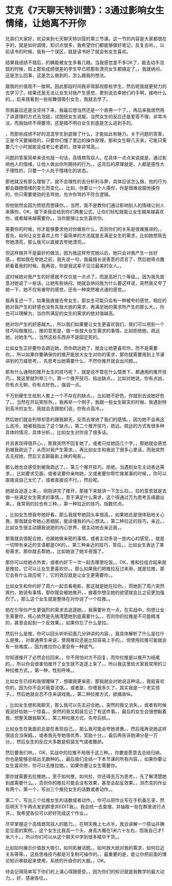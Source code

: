 # 艾克《7天聊天特训营》：3通过影响女生情绪，让她离不开你

兄弟们大家好，欢迎来到七天聊天特训营的第三节课。这一节的内容是大家都很在乎的，就是如何调情，知识点很多，我希望你们都能够做好笔记，反复去听。，以前读书的时候，我有一个误区，就是读书好了就会有女生喜欢。

结果我成绩不错后，的确能被女生多看几眼。当我感觉差不多OK了，能去动手泡妞的时候，班上那些成绩很差的学生早已把那些漂亮女生都搞定了。，我就纳闷，这是怎么回事，这是怎么做到的，怎么跟我的想法。

跟我的价值观不一致啊。因此那段时间我非常鄙视那些学生，然后呢我就更努力的去学习了。结果还是无法让女生对我产生感觉，更别说去牵她们的手啊，接吻什么的。，后来我看到一些街舞很吸引女生，我就去学了。

但我最后还是没坚持下来，我最后想当然还是一个直男一个了。，再后来我居然用了讲道理的方式去泡妞，试图把女生说服，当然女生的反应还是爱答不理，非常冷淡，而我始终不得要领，还是搞不明白女生到底是怎么追到手的。

，而那些成绩不好的混混学生到底做了什么，才能如此有魅力。关于问题的答案，正是今天要揭晓的，只要你们懂了里边的操作原理，那和女生聊几天来，可能只需要几个小时就能变成老公老婆的，效率非常高。。

问题的答案简单来说也就一句话，高情商驾驭人。在具体一点点来说就是，通过影响他人的情绪，让他人做出你所期待的行为。，这背后的原理就是，人都是感性大于理性的，只要一个人处于情绪化的状态。

那他就没有那么理智了，就不会理性的去分析利与弊，具体应该怎么做，他的行为都会跟随情绪的变化而变化。，比如，你要让一个人揍你，你是很难说服他揍你的，你只需要使劲的去骂他，也许你骂的不符合逻辑。

但他依然会因为愤怒而想揍你。，当然，我不是教你们通过影响别人的情绪让别人来揍你，OK，接下来我会给到你们两套公式，让你们轻松就能让女生越来越喜欢你，或者越来越需要你。，当你能够让女生喜欢你。

需要你的时候，你才能够要求他对你做些什么，否则你们的关系是很难推进的。，首先，如何让女生喜欢上你？最简单的方法就是去满足女生的需求，比如她想我去夸她漂亮，那么我可以直接去夸她漂亮。。

但这样做并不是最好的做法，因为我这样夸完她以后，她只会对我产生一丝好感。，假如我在夸她之前，我先说一句，我最擅长说善意的谎言了，然后她带点撒娇看着我的时候，我再说，你是我这辈子见过最美的女人。。

这时候她对我产生的好感就不仅仅是一点点了，而是高好几个等级。，因为我先故意对她说了一些话，让她有些纳闷，她就会纳闷我为什么要这样说，突然我又夸了她一下，她不仅有被夸的感觉，还有一种突然被点通的感觉。。

我再复述一下，如果我直接去夸女生，那女生可能只会有一种被夸的感觉，相应的她对我产生的好感也没有先放大她的需求，再满足她的需求所产生的那么大。，你也可以理解为，当你所满足的女生的需求的绝对值越高。

她对你产生的好感越大。，所以我们如果要让女生更喜欢我们，我们可以用到一个技巧叫做推拉。，推的意思是，做一些放大女生需求的事情，比如拒绝她，疏远她，对她生气。，当然这些东西并不是固定死的。

比如女生正好要你去疏远她，而你疏远她了，就会让她更喜欢你，而不是需要你。，所以如果你要确保你的推开能放大女生对你的需求，那你就需要用到上节课讲到的万威思考。，先思考出她需要什么，不然你推开就会出问题。。

那有什么通用的推开女生的技巧呢？，就是说不管在什么情景下，都通用的推开技巧。，我这里就列举三个。第一个推开技巧，指出缺点。，比如对她说，你有点凶，你有点无聊，你有点好色。，强调一点。

千万别硬生生给别人套上一个不存在的缺点。，比如她不好色，你就别去说她好色了。，当然在开玩笑除外。，我再举一个例子，我跟一些女生聊天的时候，我遇到特别高冷的女生，我就会去跟她们说，你有点高冷。。

然后她们就会列带却意的跟我聊天，反而去增进了我们的感情。，因为她不会再这么高冷，她被我指出了这个缺点。，第二个推开技巧，疏远。疏远的方式有很多种具体的情况，具体分析。，比如女生对你说了很多话。

并且表现得很开心。，那我突然不回复她了，或者只给她回几个字。，那她就会感觉到被我疏远了，从而对我产生需求。，再比如女生和我说了很多心里话，而我突然去无视她，然后又去聊最新上映的电影。。

那么她也会感受到被我疏远了。，第三个推开技巧，拒绝。当遇到女生主动表达需求，，比如要求见面，或者说要你亲吻她，又或者要你帮忙做某事的时候，，你可以直接说自己太忙了，或者直接说不行。，然后呢。

她就会追逐上来。，刚刚讲完了推开，那接下来就讲一下怎么拉。，拉的意思就是去做一些满足女生需求的事情。，至于满足什么需求，这个得通过万为思考去琢磨出来。，我常用的拉也有三种。，第一种拉近的技巧，指数优点。

，比如女生想我夸她好看，那么我就夸她回头率很高。，如果她总是很体贴地关心我，那我就会夸她心思细腻，能读懂我的内心想法。，第二种拉近的技巧，亲近。，比如女生很主动跟我说她的内心世界，很主动地去亲近我，。

那我就会很配合她，也跟她做亲密的事情，或者主动多说一些内心的感受。，就是一切带有亲近的言语都是OK的。，第三种亲近的技巧，答应。，比如女生表达了某些需求，那你就去帮她。，比如她说了她半夜饿了。

那你可以给她点外卖，或者约好下一次一起去哪里吃饭。，OK，推和拉组合起来就是推拉，它可以让女生更喜欢你。，那么如果我们把推拉反过来用，就是拉推，那它会有什么效应呢？，它的效应就是让女生更需要你。。

比如女生和你约好了周六一起去看电影，那这就是她在拉你。，而她到了周六突然爽约，她说有事情，那你就会被她推开。，接着你想见她的欲望就会比之前更加强烈了。，那么这个女生就是整体在对你说了一个拉推。。

她在引导你产生更强烈的需求去追逐她。，我需要补充一点，在实战中，你想让女生需要你，核心依然是先搞清楚她到底需要什么。，否则你的拉推是不可能精准的，甚至会起到一个反效果。，如果你忘了什么是拉。

然后什么是推，你可以回头听听前面几分钟讲的内容。，我具体解析了什么是拉什么是推。，对普通男生来说，使用推拉还是比较容易上手的。，但使用拉推可能就会有一些难度。，因为推拉你心里会有一种底气。

你知道推开了必然会拉回来。，你不用怕对方不回复，而你拉推是以推开为结尾的。，所以你会很害怕推开了女生就不追逐上来了。，所以我这里给大家我常用的三种拉推方式。，第一种，性别呼唤。。

比如女生已经和我很暧昧了，想跟我更亲密，那我就会对她说这种话。，我挺喜欢你的，因为你不会对我耍流氓。，或者是，你缠我多久了，其实我是一个老实孩子。，然后她就会忍不住来调戏我。，第二种拉推方式，欲擒故纵。

，比如女生想和我聊天，那么我可以先去迎合她。，突然的我又消失。，或者有时候我说好给她一个惊喜。，突然的我又假装忘记了有这件事。，最后的女生会很想黏着我，想整天跟我聊天。，第三种拉推方式，先夸后损。。

比如女生在我面前总是在表现自己。，那么我可能会夸她贤惠。，然后我再说她这样很适合当保姆。，或者我先夸她很优秀，奖励十分。，最后再告诉她满分是一万分。，然后女生的反应大多数是假装生气或者撒娇。

然后要我们哄。，OK，实战中的拉推不局限于这三种。，你要是愿意去总结归纳，你也是能够总结出无数种的。，最后我们总结一下本节课的所有内容。，如果你要让女生喜欢你，你可以去推拉她。，如果你要让女生需要你。

那你就需要去拉推她。，至于如何推，如何拉，你还得去万为思考。，先了解清楚她到底需要什么。，否则你的推拉可能会没有效果，甚至会起反效果。，测杰克的作业有两个。第一个，写出三个推拉女生的话数或者动作。。

第二个，写出三个拉推女生的话数或者动作。，你可以把作业写在手机备忘录，然后明天下午两点发到群里并EDIT我。，我会统一去查搜，并抽取一些在群里进行点评。，我希望各位可以好好完成这个作业。。

尽早掌握这个高情商驾驭人的能力。，在明天晚上七点半，我会讲解一个搭讪并确定见面的案例。，这个女生比我高一个头，身高大概在1米六十左右，而我自己才1米六十。，所以你们可以从这个聊天中学到很多精华干货。。

比如如何展示价值放大吸引，如何拓展话题。，如何放大她对我的需求，如何拉近关系等等。，这些思维技巧都是可复制可操作的。，最重要的是，能让你把前面的理论知识串联起来使用，系统的升级你的大脑。，OK。

待会记得简单写下你们的上课心得跟感受。，因为你们的知识就是我教学的最大动力。，好，感谢各位。。